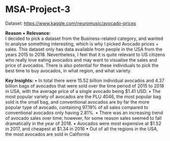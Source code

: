 # MSA-Project-3

Dataset: https://www.kaggle.com/neuromusic/avocado-prices

**Reason + Relevance:** <br>
I decided to pick a dataset from the Business-related category, and wanted to analyse something interesting, which is why I picked Avocado prices + sales. This dataset only has data available from people in the USA from the years 2015 to 2018. Nevertheless, I feel that it is quite relevant to US citizens who really love eating avocados and may want to visualise the sales and price of avocados. There is also potential for these individuals to pick the best time to buy avocados, in what region, and what variety. 

**Key Insights:**
•	In total there were 15.52 billion individual avocados and 4.37 billion bags of avocados that were sold over the time period of 2015 to 2018 in USA, with the average price of a single avocado being $1.41 USD. 
•	The most popular variety of avocados are the PLU 4046, the most popular bag sold is the small bag, and conventional avocados are by far the more popular type of avocado, containing 97.19% of all sales compared to conventional avocados only having 2.81%. 
•	There was an increasing trend of avocado sales over time; however, for some reason sales seemed to fall dramatically in the year of 2018. 
•	Avocados were most expensive at $1.52 in 2017, and cheapest at $1.34 in 2016
•	Out of all the regions in the USA, the most avocados are sold in California
